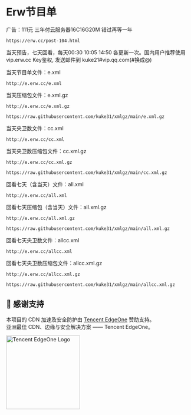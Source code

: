 # Erw节目单
广告：111元 三年付云服务器16C16G20M 错过再等一年
```
https://erw.cc/post-104.html
```

当天预告，七天回看，每天00:30 10:05 14:50 各更新一次。国内用户推荐使用 vip.erw.cc Key鉴权, 发送邮件到 kuke21#vip.qq.com(#换成@) 

当天节目单文件：e.xml
```
http://e.erw.cc/e.xml
```
当天压缩包文件：e.xml.gz
```
http://e.erw.cc/e.xml.gz
```
```
https://raw.githubusercontent.com/kuke31/xmlgz/main/e.xml.gz
```

当天央卫数文件：cc.xml
```
http://e.erw.cc/cc.xml
```

当天央卫数压缩包文件：cc.xml.gz
```
http://e.erw.cc/cc.xml.gz
```
```
https://raw.githubusercontent.com/kuke31/xmlgz/main/cc.xml.gz
```

回看七天（含当天）文件：all.xml
```
http://e.erw.cc/all.xml
```

回看七天压缩包（含当天）文件：all.xml.gz
```
http://e.erw.cc/all.xml.gz
```
```
https://raw.githubusercontent.com/kuke31/xmlgz/main/all.xml.gz
```

回看七天央卫数文件：allcc.xml
```
http://e.erw.cc/allcc.xml
```

回看七天央卫数压缩包文件：allcc.xml.gz
```
http://e.erw.cc/allcc.xml.gz
```
```
https://raw.githubusercontent.com/kuke31/xmlgz/main/allcc.xml.gz
```

## 🤝 感谢支持

本项目的 CDN 加速及安全防护由 [Tencent EdgeOne](https://edgeone.ai/zh?from=github) 赞助支持。  
亚洲最佳 CDN、边缘与安全解决方案 —— Tencent EdgeOne。

<p align="left">
  <a href="https://edgeone.ai/zh?from=github" target="_blank">
    <img src="https://edgeone.ai/media/34fe3a45-492d-4ea4-ae5d-ea1087ca7b4b.png" alt="Tencent EdgeOne Logo" width="200"/>
  </a>
</p>
